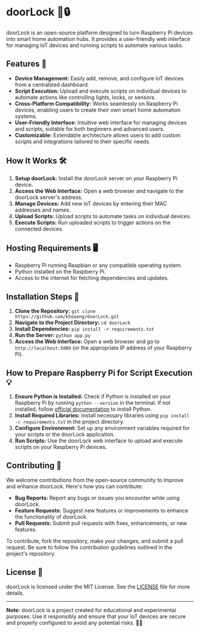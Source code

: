 # doorLock 🚪🔒

doorLock is an open-source platform designed to turn Raspberry Pi devices into smart home automation hubs. It provides a user-friendly web interface for managing IoT devices and running scripts to automate various tasks.

## Features 🌟

- **Device Management:** Easily add, remove, and configure IoT devices from a centralized dashboard.
- **Script Execution:** Upload and execute scripts on individual devices to automate actions like controlling lights, locks, or sensors.
- **Cross-Platform Compatibility:** Works seamlessly on Raspberry Pi devices, enabling users to create their own smart home automation systems.
- **User-Friendly Interface:** Intuitive web interface for managing devices and scripts, suitable for both beginners and advanced users.
- **Customizable:** Extendable architecture allows users to add custom scripts and integrations tailored to their specific needs.

## How It Works 🛠️

1. **Setup doorLock:** Install the doorLock server on your Raspberry Pi device.
2. **Access the Web Interface:** Open a web browser and navigate to the doorLock server's address.
3. **Manage Devices:** Add new IoT devices by entering their MAC addresses and names.
4. **Upload Scripts:** Upload scripts to automate tasks on individual devices.
5. **Execute Scripts:** Run uploaded scripts to trigger actions on the connected devices.

## Hosting Requirements 🖥️

- Raspberry Pi running Raspbian or any compatible operating system.
- Python installed on the Raspberry Pi.
- Access to the internet for fetching dependencies and updates.

## Installation Steps 🚀

1. **Clone the Repository:** `git clone https://github.com/khoaang/doorLock.git`
2. **Navigate to the Project Directory:** `cd doorLock`
3. **Install Dependencies:** `pip install -r requirements.txt`
4. **Run the Server:** `python app.py`
5. **Access the Web Interface:** Open a web browser and go to `http://localhost:5000` (or the appropriate IP address of your Raspberry Pi).

## How to Prepare Raspberry Pi for Script Execution 💡

1. **Ensure Python is Installed:** Check if Python is installed on your Raspberry Pi by running `python --version` in the terminal. If not installed, follow [official documentation](https://www.python.org/downloads/) to install Python.
2. **Install Required Libraries:** Install necessary libraries using `pip install -r requirements.txt` in the project directory.
3. **Configure Environment:** Set up any environment variables required for your scripts or the doorLock application.
4. **Run Scripts:** Use the doorLock web interface to upload and execute scripts on your Raspberry Pi devices.

## Contributing 🤝

We welcome contributions from the open-source community to improve and enhance doorLock. Here's how you can contribute:

- **Bug Reports:** Report any bugs or issues you encounter while using doorLock.
- **Feature Requests:** Suggest new features or improvements to enhance the functionality of doorLock.
- **Pull Requests:** Submit pull requests with fixes, enhancements, or new features.

To contribute, fork the repository, make your changes, and submit a pull request. Be sure to follow the contribution guidelines outlined in the project's repository.

## License 📜

doorLock is licensed under the MIT License. See the [LICENSE](LICENSE) file for more details.

---

**Note:** doorLock is a project created for educational and experimental purposes. Use it responsibly and ensure that your IoT devices are secure and properly configured to avoid any potential risks. 🧠💡
```
